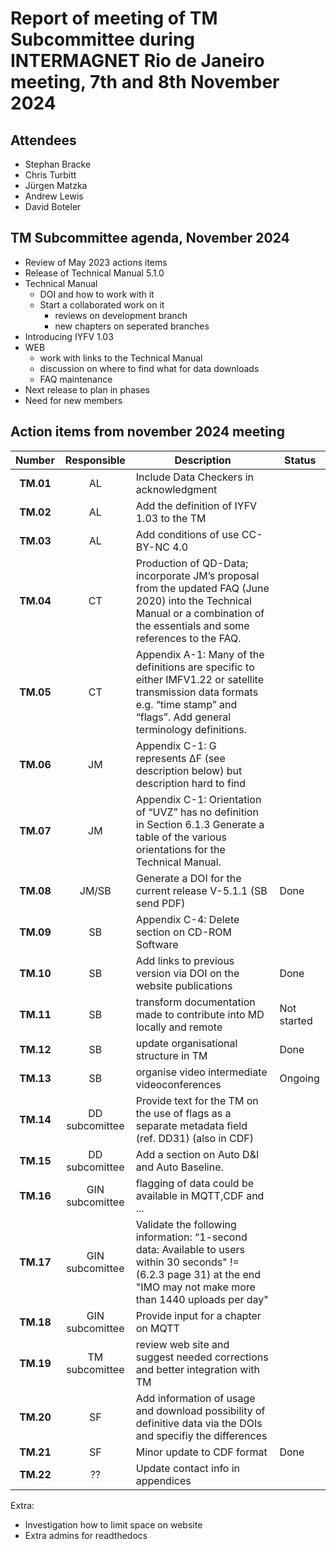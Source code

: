 # Report of meeting of TM Subcommittee during INTERMAGNET Rio de Janeiro meeting, 7th and 8th  November 2024

## Attendees
- Stephan Bracke
- Chris Turbitt
- Jürgen Matzka
- Andrew Lewis
- David Boteler

## TM Subcommittee agenda, November 2024

* Review of May 2023 actions items 
* Release of Technical Manual 5.1.0 
* Technical Manual 
  * DOI and how to work with it 
  * Start a collaborated work on it 
    * reviews on development branch
    * new chapters on seperated branches
*  Introducing IYFV 1.03
* WEB
  * work with links to the Technical Manual
  * discussion on where to find what for data downloads 
  * FAQ maintenance
* Next release to plan in phases
* Need for new members



## Action items from november 2024 meeting 

|  Number   |   Responsible   | Description                                                                                                                                                                      | Status |
|:---------:|:---------------:|----------------------------------------------------------------------------------------------------------------------------------------------------------------------------------|--------|
| **TM.01** |       AL        | Include Data Checkers  in acknowledgment                                                                                                                                         |        |
| **TM.02** |       AL        | Add the definition of IYFV 1.03 to the TM                                                                                                                                        |        |
| **TM.03** |       AL        | Add conditions of use CC-BY-NC 4.0                                                                                                                                               |        |
| **TM.04** |       CT        | Production of QD-Data; incorporate JM’s proposal from the updated FAQ (June 2020) into the Technical Manual or a combination of the essentials and some references to the FAQ.   |        |
| **TM.05** |       CT        | Appendix A-1: Many of the definitions are specific to either IMFV1.22 or satellite transmission data formats e.g. “time stamp” and “flags”. Add general terminology definitions. |        |
| **TM.06** |       JM        | Appendix C-1: G represents ΔF (see description below) but description hard to find                                                                                               |        |
| **TM.07** |       JM        | Appendix C-1: Orientation of “UVZ” has no definition in Section 6.1.3 Generate a table of the various orientations for the Technical Manual.                                     |        |
| **TM.08** |      JM/SB      | Generate a DOI for the current release V-5.1.1  (SB send PDF)                                                                                                                    |   Done |
| **TM.09** |       SB        | Appendix C-4: Delete section on CD-ROM Software                                                                                                                                  |        |
| **TM.10** |       SB        | Add links to previous version via DOI on the website publications                                                                                                                |  Done   |
| **TM.11** |       SB        | transform documentation made to contribute into MD locally and remote                                                                                                            | Not started  |
| **TM.12** |       SB        | update organisational structure in TM                                                                                                                                            | Done   |
| **TM.13** |       SB        | organise video intermediate videoconferences                                                                                                                                     | Ongoing    |
| **TM.14** | DD subcomittee  | Provide text for the TM on the use of flags as a separate metadata field (ref. DD31) (also in CDF)                                                                               |        |
| **TM.15** | DD subcomittee  | Add a section on Auto D&I and Auto Baseline.                                                                                                                                     |        |
| **TM.16** | GIN subcomittee | flagging of data could be available in MQTT,CDF and ...                                                                                                                          |        |
| **TM.17** | GIN subcomittee | Validate the following information: “1-second data: Available to users within 30 seconds" != (6.2.3 page 31) at the end "IMO may not make more than 1440 uploads per day"        |        |
| **TM.18** | GIN subcomittee | Provide input for  a chapter on MQTT                                                                                                                                             |        |
| **TM.19** | TM subcomittee  | review web site and suggest needed corrections and better integration with TM                                                                                                    |        |
| **TM.20** |       SF        | Add information of usage and download possibility of definitive data via the DOIs and specifiy   the differences                                                                 |        |
| **TM.21** |       SF        | Minor update to CDF format                                                                                                                                                       |  Done    |
| **TM.22** |       ??         | Update contact info in appendices                                                                                                                                                |        |

Extra:

* Investigation how to limit space on website
* Extra admins for readthedocs

